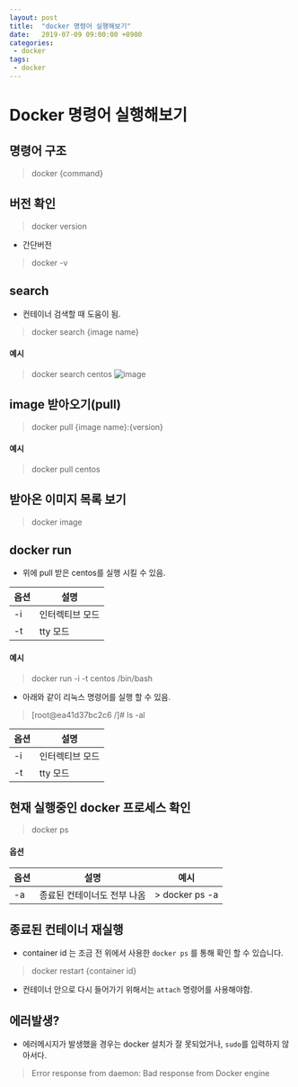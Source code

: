 ```yaml
---
layout: post
title:  "docker 명령어 실행해보기"
date:   2019-07-09 09:00:00 +0900
categories:
 - docker
tags: 
 - docker
---
```

# Docker 명령어 실행해보기
## 명령어 구조
> docker {command}

## 버전 확인
> docker version 

- 간단버전

> docker -v

## search
- 컨테이너 검색할 때 도움이 됨.

> docker search {image name}

#### 예시
> docker search centos
![image](https://user-images.githubusercontent.com/13219787/60896711-c03a6e80-a2a1-11e9-9bbf-1e48ccb59857.png)

## image 받아오기(pull)
> docker pull {image name}:{version}

#### 예시
> docker pull centos

## 받아온 이미지 목록 보기
> docker image

## docker run
- 위에 pull 받은 centos를 실행 시킬 수 있음.

옵션 | 설명
-- | --
-i | 인터렉티브 모드
-t | tty 모드

#### 예시

> docker run -i -t centos /bin/bash

- 아래와 같이 리눅스 명령어를 실행 할 수 있음.
> [root@ea41d37bc2c6 /]#  ls -al

옵션 | 설명
-- | --
-i | 인터렉티브 모드
-t | tty 모드

## 현재 실행중인 docker 프로세스 확인

> docker ps

#### 옵션
옵션 | 설명 | 예시
--|--|--
-a | 종료된 컨테이너도 전부 나옴 | > docker ps -a

## 종료된 컨테이너 재실행
- container id 는 조금 전 위에서 사용한 `docker ps` 를 통해 확인 할 수 있습니다.

> docker restart {container id}

- 컨테이너 안으로 다시 들어가기 위해서는 `attach` 명령어를 사용해야함.

## 에러발생?
- 에러메시지가 발생했을 경우는 docker 설치가 잘 못되었거나, `sudo`를 입력하지 않아서다.

> Error response from daemon: Bad response from Docker engine


